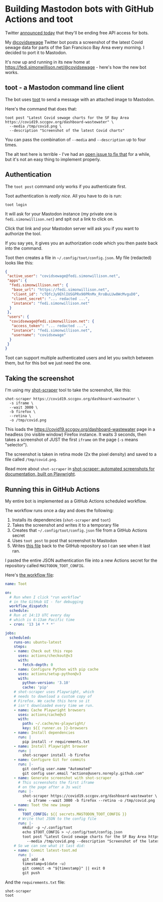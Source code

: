 # Building Mastodon bots with GitHub Actions and toot

Twitter [announced today](https://twitter.com/TwitterDev/status/1621026986784337922) that they'll be ending free API access for bots.

My [@covidsewage](https://twitter.com/covidsewage) Twitter bot posts a screenshot of the latest Covid sewage data for parts of the San Francisco Bay Area every morning. I decided to port it to Mastodon.

It's now up and running in its new home at https://fedi.simonwillison.net/@covidsewage - here's how the new bot works.

## toot - a Mastodon command line client

The bot uses [toot](https://toot.readthedocs.io/) to send a message with an attached image to Mastodon.

Here's the command that does that:
```
toot post "Latest Covid sewage charts for the SF Bay Area https://covid19.sccgov.org/dashboard-wastewater" \
  --media /tmp/covid.png \
  --description "Screenshot of the latest Covid charts"
```
You can pass the combination of `--media` and `--description` up to four times.

The alt text here is terrible - I've had an [open issue to fix that](https://github.com/simonw/covidsewage-bot/issues/2) for a while, but it's not an easy thing to implement properly.

## Authentication

The `toot post` command only works if you authenticate first.

Toot authentication is _really nice_. All you have to do is run:

```
toot login
```
It will ask for your Mastodon instance (my private one is `fedi.simonwillison.net`) and spit out a link to click on.

Click that link and your Mastodon server will ask you if you want to authorize the tool.

If you say yes, it gives you an authorization code which you then paste back into the command.

Toot then creates a file in `~/.config/toot/config.json`. My file (redacted) looks like this:

```json
{
 "active_user": "covidsewage@fedi.simonwillison.net",
 "apps": {
  "fedi.simonwillison.net": {
   "base_url": "https://fedi.simonwillison.net",
   "client_id": "cTQfcJy9EhlIUSGPRx90PRnMx_RroBuLUw8WcMvguD0",
   "client_secret": "... redacted ...",
   "instance": "fedi.simonwillison.net"
  }
 },
 "users": {
  "covidsewage@fedi.simonwillison.net": {
   "access_token": "... redacted ...",
   "instance": "fedi.simonwillison.net",
   "username": "covidsewage"
  }
 }
}
```
Toot can support multiple authenticated users and let you switch between them, but for this bot we just need the one.

## Taking the screenshot

I'm using my [shot-scraper](https://shot-scraper.datasette.io/) tool to take the screenshot, like this:

```
shot-scraper https://covid19.sccgov.org/dashboard-wastewater \
  -s iframe \
  --wait 3000 \
  -b firefox \
  --retina \
  -o /tmp/covid.png
```
This loads the https://covid19.sccgov.org/dashboard-wastewater page in a headless (no visible window) Firefox instance. It waits 3 seconds, then takes a screenshot of JUST the first `iframe` on the page (`-s` means "selector").

The screenshot is taken in retina mode (2x the pixel density) and saved to a file called `/tmp/covid.png`.

Read more about `shot-scraper` in [shot-scraper: automated screenshots for documentation, built on Playwright](https://simonwillison.net/2022/Mar/10/shot-scraper/).

## Running this in GitHub Actions

My entire bot is implemented as a GitHub Actions scheduled workflow.

The workflow runs once a day and does the following:

1. Installs its dependencies (`shot-scraper` and `toot`)
2. Takes the screenshot and writes it to a temporary file
3. Creates that `~/.config/toot/config.json` file from a GitHub Actions secret
4. Uses `toot post` to post that screenshot to Mastodon
5. Writes [this file](https://github.com/simonw/covidsewage-bot/blob/main/latest-toot.md) back to the GitHub repository so I can see when it last ran.

I pasted the entire JSON authentication file into a new Actions secret for the repository called `MASTODON_TOOT_CONFIG`.

Here's [the workflow file](https://github.com/simonw/covidsewage-bot/blob/main/.github/workflows/toot.yml):

```yaml
name: Toot

on:
  # Run when I click "run workflow"
  # in the GitHub UI - for debugging
  workflow_dispatch:
  schedule:
  # Run at 14:13 UTC every day
  # which is 6:13am Pacific time
  - cron: '13 14 * * *'

jobs:
  scheduled:
    runs-on: ubuntu-latest
    steps:
    - name: Check out this repo
      uses: actions/checkout@v3
      with:
        fetch-depth: 0
    - name: Configure Python with pip cache
      uses: actions/setup-python@v3
      with:
        python-version: '3.10'
        cache: 'pip'
    # shot-scraper uses Playwright, which
    # needs to download a custom copy of
    # Firefox. We cache this here so it
    # isn't downloaded every time we run.
    - name: Cache Playwright browsers
      uses: actions/cache@v3
      with:
        path: ~/.cache/ms-playwright/
        key: ${{ runner.os }}-browsers
    - name: Install dependencies
      run: |
        pip install -r requirements.txt
    - name: Install Playwright browser
      run: |
        shot-scraper install -b firefox
    - name: Configure Git for commits
      run: |-
        git config user.name "Automated"
        git config user.email "actions@users.noreply.github.com"
    - name: Generate screenshot with shot-scraper
      # This screenshots the first iframe
      # on the page after a 3s wait
      run: |-
        shot-scraper https://covid19.sccgov.org/dashboard-wastewater \
          -s iframe --wait 3000 -b firefox --retina -o /tmp/covid.png
    - name: Toot the new image
      env:
        TOOT_CONFIG: ${{ secrets.MASTODON_TOOT_CONFIG }}
      # Write that JSON to the config file
      run: |-
        mkdir -p ~/.config/toot
        echo $TOOT_CONFIG > ~/.config/toot/config.json
        toot post "Latest Covid sewage charts for the SF Bay Area https://covid19.sccgov.org/dashboard-wastewater" \
          --media /tmp/covid.png --description "Screenshot of the latest Covid charts" > latest-toot.md
    # So we can see what it last did:
    - name: Commit latest-toot.md
      run: |-
        git add -A
        timestamp=$(date -u)
        git commit -m "${timestamp}" || exit 0
        git push
```
And the `requirements.txt` file:
```
shot-scraper
toot
```

